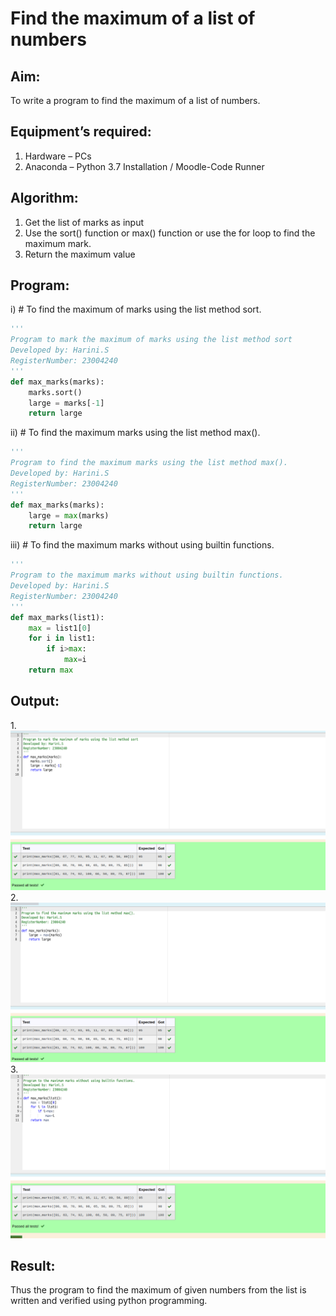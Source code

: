 # Find the maximum of a list of numbers
## Aim:
To write a program to find the maximum of a list of numbers.
## Equipment’s required:
1.	Hardware – PCs
2.	Anaconda – Python 3.7 Installation / Moodle-Code Runner
## Algorithm:
1.	Get the list of marks as input
2.	Use the sort() function or max() function or use the for loop to find the maximum mark.
3.	Return the maximum value
## Program:

i)	# To find the maximum of marks using the list method sort.
```Python
''' 
Program to mark the maximum of marks using the list method sort
Developed by: Harini.S
RegisterNumber: 23004240
'''
def max_marks(marks):
    marks.sort()
    large = marks[-1]
    return large
```

ii)	# To find the maximum marks using the list method max().
```Python
''' 
Program to find the maximum marks using the list method max().
Developed by: Harini.S
RegisterNumber: 23004240
'''
def max_marks(marks):
    large = max(marks)
    return large
```

iii) # To find the maximum marks without using builtin functions.
```Python
''' 
Program to the maximum marks without using builtin functions.
Developed by: Harini.S
RegisterNumber: 23004240
'''
def max_marks(list1):
    max = list1[0]
    for i in list1:
        if i>max:
            max=i
    return max
```

## Output:
1.![Alt text](<Screenshot from 2023-12-30 09-04-26.png>)
2.![Alt text](<Screenshot from 2023-12-30 09-04-35.png>)
3.![Alt text](<Screenshot from 2023-12-30 09-04-44.png>)
## Result:
Thus the program to find the maximum of given numbers from the list is written and verified using python programming.